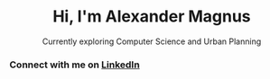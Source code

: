 <h1 align="center">Hi, I'm Alexander Magnus</h1>
<p align="center">Currently exploring Computer Science and Urban Planning </p>

<h3 align="left">Connect with me on <a href="[https://linkedin.com/in/matthew-frieri](https://www.linkedin.com/in/alexander-magnus/)" target="_blank">LinkedIn</a></h3>

<!-- h3 align="left">Languages and Tools:</h3>

<div align="center">
  <br/>
  <img src="https://github-readme-stats.vercel.app/api/top-langs/?username=bardybard&layout=compact" alt="Top Languages"/>
</div -->

<!-- p align="center"><img src="" alt="alexmagnus" /></p-->

